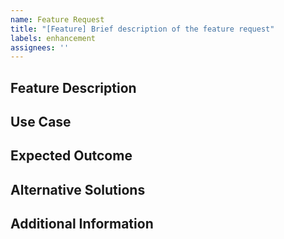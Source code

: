 ```yaml
---
name: Feature Request
title: "[Feature] Brief description of the feature request"
labels: enhancement
assignees: ''
---
```


## Feature Description

## Use Case

## Expected Outcome

## Alternative Solutions

## Additional Information
